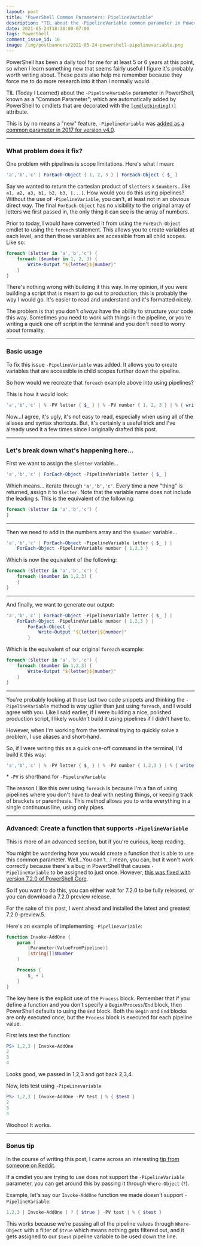 ```yaml
---
layout: post
title: "PowerShell Common Parameters: PipelineVariable"
description: "TIL about the -PipelineVariable common parameter in PowerShell. All the pain I've put myself through to fix pipeline scope issues, when I could have just been using this!?"
date: 2021-05-24T18:30:00-07:00
tags: PowerShell
comment_issue_id: 16
image: /img/postbanners/2021-05-24-powershell-pipelinevariable.png
---
```


PowerShell has been a daily tool for me for at least 5 or 6 years at this point, so when I learn something new that seems fairly useful I figure it's probably worth writing about. These posts also help me remember because they force me to do more research into it than I normally would.

TIL (Today I Learned) about the `-PipelineVariable` parameter in PowerShell, known as a "Common Parameter"; which are automatically added by PowerShell to cmdlets that are decorated with the [`[cmdletbinding()]`](https://docs.microsoft.com/en-us/powershell/module/microsoft.powershell.core/about/about_functions_cmdletbindingattribute) attribute.

This is by no means a "new" feature, `-PipelineVariable` was [added as a common parameter in 2017 for version v4.0](https://docs.microsoft.com/en-us/powershell/scripting/windows-powershell/whats-new/what-s-new-in-windows-powershell-50?view=powershell-7.1#new-features-in-windows-powershell-40#:~:text=PipelineVariable).

---

### What problem does it fix?

One problem with pipelines is scope limitations. Here's what I mean:

```powershell
'a','b','c' | ForEach-Object { 1, 2, 3 } | ForEach-Object { $_ }
```

Say we wanted to return the cartesian product of `$letters` x `$numbers`...like `a1, a2, a3, b1, b2, b3, [...]`. How would you do this using pipelines? Without the use of `-PipelineVariable`, you can't, at least not in an obvious direct way. The final `ForEach-Object` has no visibility to the original array of letters we first passed in, the only thing it can see is the array of numbers.

Prior to today, I would have converted it from using the `ForEach-Object` cmdlet to using the `foreach` statement. This allows you to create variables at each level, and then those variables are accessible from all child scopes. Like so:

```powershell
foreach ($letter in 'a','b','c') {
    foreach ($number in 1, 2, 3) {
        Write-Output "${letter}${number}"
    }
}
```

There's nothing wrong with building it this way. In my opinion, if you were building a script that is meant to go out to production, this is probably the way I would go. It's easier to read and understand and it's formatted nicely.

The problem is that you don't _always_ have the ability to structure your code this way. Sometimes you need to work with things in the pipeline, or you're writing a quick one off script in the terminal and you don't need to worry about formality.

---

### Basic usage

To fix this issue `-PipelineVariable` was added. It allows you to create variables that are accessible in child scopes further down the pipeline.

So how would we recreate that `foreach` example above into using pipelines?

This is how it would look:

```powershell
'a','b','c' | % -PV letter { $_ } | % -PV number { 1, 2, 3 } | % { write "${letter}${number}" }
```

Now...I agree, it's ugly, it's not easy to read, especially when using all of the aliases and syntax shortcuts. But, it's certainly a useful trick and I've already used it a few times since I originally drafted this post.

---

### Let's break down what's happening here...

First we want to assign the `$letter` variable...

```powershell
'a','b','c' | ForEach-Object -PipelineVariable letter { $_ }
```

Which means... iterate through `'a','b','c'`. Every time a new "thing" is returned, assign it to `$letter`. Note that the variable name does not include the leading `$`. This is the equivalent of the following:

```powershell
foreach ($letter in 'a','b','c') {
}
```

---

Then we need to add in the numbers array and the `$number` variable...

```powershell
'a','b','c' | ForEach-Object -PipelineVariable letter { $_ } |
    ForEach-Object -PipelineVariable number { 1,2,3 }
```

Which is now the equivalent of the following:

```powershell
foreach ($letter in 'a','b','c') {
    foreach ($number in 1,2,3) {
    }
}
```

---

And finally, we want to generate our output:

```powershell
'a','b','c' | ForEach-Object -PipelineVariable letter { $_ } |
    ForEach-Object -PipelineVariable number { 1,2,3 } |
        ForEach-Object {
            Write-Output "${letter}${number}"
        }
```

Which is the equivalent of our original `foreach` example:

```powershell
foreach ($letter in 'a','b','c') {
    foreach ($number in 1,2,3) {
        Write-Output "${letter}${number}"
    }
}
```

---

You're probably looking at those last two code snippets and thinking the `-PipelineVariable` method is _way_ uglier than just using `foreach`, and I would agree with you. Like I said earlier, if I were building a nice, polished production script, I likely wouldn't build it using pipelines if I didn't have to.

However, when I'm working from the terminal trying to quickly solve a problem, I use aliases and short-hand.

So, if I were writing this as a quick one-off command in the terminal, I'd build it this way:

```powershell
'a','b','c' | % -PV letter { $_ } | % -PV number { 1,2,3 } | % { write "${letter}${number}" }
```

\* `-PV` is shorthand for `-PipelineVariable`

The reason I like this over using `foreach` is because I'm a fan of using pipelines where you don't have to deal with nesting things, or keeping track of brackets or parenthesis. This method allows you to write everything in a single continuous line, using only pipes.

---

### Advanced: Create a function that supports `-PipelineVariable`

This is more of an advanced section, but if you're curious, keep reading.

You might be wondering how you would create a function that is able to use this common parameter. Well...You can't...I mean, you can, but it won't work correctly because there's a bug in PowerShell that causes `-PipelineVariable` to be assigned to just once. However, [this was fixed with version 7.2.0 of PowerShell Core](https://github.com/PowerShell/PowerShell/pull/12766).

So if you want to do this, you can either wait for 7.2.0 to be fully released, or you can download a 7.2.0 preview release.

For the sake of this post, I went ahead and installed the latest and greatest 7.2.0-preview.5.

Here's an example of implementing `-PipelineVariable`:

```powershell
function Invoke-AddOne {
    param (
        [Parameter(ValueFromPipeline)]
        [string[]]$Number
    )

    Process {
        $_ + 1
    }
}
```

The key here is the explicit use of the `Process` block. Remember that if you define a function and you don't specify a `Begin`/`Process`/`End` block, then PowerShell defaults to using the `End` block. Both the `Begin` and `End` blocks are only executed once, but the `Process` block is executed for each pipeline value.

First lets test the function:

```powershell
PS> 1,2,3 | Invoke-AddOne
2
3
4
```

Looks good, we passed in 1,2,3 and got back 2,3,4.

Now, lets test using `-PipeLinevariable`

```powershell
PS> 1,2,3 | Invoke-AddOne -PV test | % { $test }
2
3
4
```

Woohoo! It works.

---

### Bonus tip

In the course of writing this post, I came across an interesting [tip from someone on Reddit](https://www.reddit.com/r/PowerShell/comments/dvf4sf/pipeline_variable_is_awseome/).

If a cmdlet you are trying to use does not support the `-PipelineVariable` parameter, you can get around this by passing it through `Where-Object` (`?`).

Example, let's say our `Invoke-AddOne` function we made doesn't support `-PipelineVariable`:

```powershell
1,2,3 | Invoke-AddOne | ? { $true } -PV test | % { $test }
```

This works because we're passing all of the pipeline values through `Where-Object` with a filter of `$true` which means nothing gets filtered out, and it gets assigned to our `$test` pipeline variable to be used down the line.